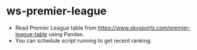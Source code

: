 # ws-premier-league

- Read Premier League table from https://www.skysports.com/premier-league-table using Pandas.
- You can schedule script running to get recent ranking.
